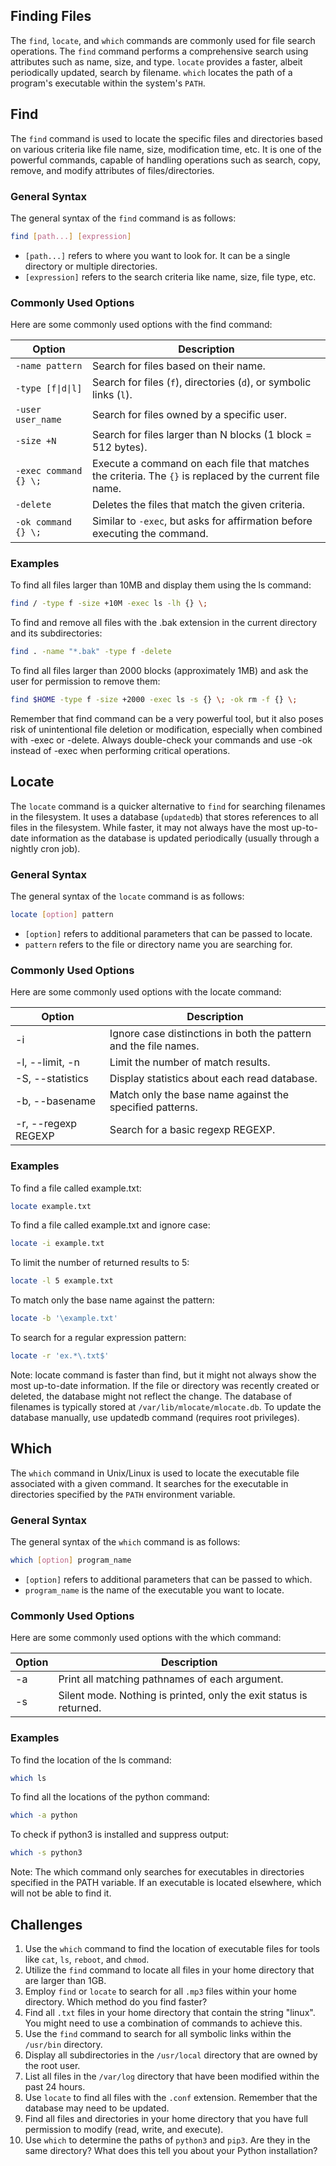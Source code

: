 ## Finding Files

The `find`, `locate`, and `which` commands are commonly used for file search operations. The `find` command performs a comprehensive search using attributes such as name, size, and type. `locate` provides a faster, albeit periodically updated, search by filename. `which` locates the path of a program's executable within the system's `PATH`.

## Find

The `find` command is used to locate the specific files and directories based on various criteria like file name, size, modification time, etc. It is one of the powerful commands, capable of handling operations such as search, copy, remove, and modify attributes of files/directories.

### General Syntax

The general syntax of the `find` command is as follows:

```bash
find [path...] [expression]
```
- `[path...]` refers to where you want to look for. It can be a single directory or multiple directories.
- `[expression]` refers to the search criteria like name, size, file type, etc.

### Commonly Used Options

Here are some commonly used options with the find command:

| Option | Description |
| --- | --- |
| `-name pattern` | Search for files based on their name. |
| `-type [f\|d\|l]` | Search for files (`f`), directories (`d`), or symbolic links (`l`). |
| `-user user_name` | Search for files owned by a specific user. |
| `-size +N` | Search for files larger than N blocks (1 block = 512 bytes). |
| `-exec command {} \;` | Execute a command on each file that matches the criteria. The `{}` is replaced by the current file name. |
| `-delete` | Deletes the files that match the given criteria. |
| `-ok command {} \;` | Similar to `-exec`, but asks for affirmation before executing the command. |

### Examples

To find all files larger than 10MB and display them using the ls command:

```bash
find / -type f -size +10M -exec ls -lh {} \;
```

To find and remove all files with the .bak extension in the current directory and its subdirectories:

```bash
find . -name "*.bak" -type f -delete
```

To find all files larger than 2000 blocks (approximately 1MB) and ask the user for permission to remove them:

```bash
find $HOME -type f -size +2000 -exec ls -s {} \; -ok rm -f {} \;
```

Remember that find command can be a very powerful tool, but it also poses risk of unintentional file deletion or modification, especially when combined with -exec or -delete. Always double-check your commands and use -ok instead of -exec when performing critical operations.

## Locate

The `locate` command is a quicker alternative to `find` for searching filenames in the filesystem. It uses a database (`updatedb`) that stores references to all files in the filesystem. While faster, it may not always have the most up-to-date information as the database is updated periodically (usually through a nightly cron job).

### General Syntax

The general syntax of the `locate` command is as follows:

```bash
locate [option] pattern
```
- `[option]` refers to additional parameters that can be passed to locate.
- `pattern` refers to the file or directory name you are searching for.

### Commonly Used Options

Here are some commonly used options with the locate command:

| Option |	Description |
| --- | --- |
| -i |	Ignore case distinctions in both the pattern and the file names. |
| -l, --limit, -n	| Limit the number of match results. |
| -S, --statistics | Display statistics about each read database. |
| -b, --basename |	Match only the base name against the specified patterns. |
| -r, --regexp REGEXP	| Search for a basic regexp REGEXP. |

### Examples

To find a file called example.txt:

```bash
locate example.txt
```

To find a file called example.txt and ignore case:

```bash
locate -i example.txt
```

To limit the number of returned results to 5:

```bash
locate -l 5 example.txt
```

To match only the base name against the pattern:

```bash
locate -b '\example.txt'
```

To search for a regular expression pattern:

```bash
locate -r 'ex.*\.txt$'
```

Note: locate command is faster than find, but it might not always show the most up-to-date information. If the file or directory was recently created or deleted, the database might not reflect the change.  The database of filenames is typically stored at `/var/lib/mlocate/mlocate.db`.  To update the database manually, use updatedb command (requires root privileges).

## Which

The `which` command in Unix/Linux is used to locate the executable file associated with a given command. It searches for the executable in directories specified by the `PATH` environment variable.

### General Syntax

The general syntax of the `which` command is as follows:

```bash
which [option] program_name
```

- `[option]` refers to additional parameters that can be passed to which.
- `program_name` is the name of the executable you want to locate.

### Commonly Used Options

Here are some commonly used options with the which command:

| Option | Description |
| --- | --- |
| -a |	Print all matching pathnames of each argument. |
| -s |	Silent mode. Nothing is printed, only the exit status is returned. |

### Examples

To find the location of the ls command:

```bash
which ls
```

To find all the locations of the python command:

```bash
which -a python
```

To check if python3 is installed and suppress output:

```bash
which -s python3
```
Note: The which command only searches for executables in directories specified in the PATH variable. If an executable is located elsewhere, which will not be able to find it.

## Challenges

1. Use the `which` command to find the location of executable files for tools like `cat`, `ls`, `reboot`, and `chmod`.
2. Utilize the `find` command to locate all files in your home directory that are larger than 1GB.
3. Employ `find` or `locate` to search for all `.mp3` files within your home directory. Which method do you find faster?
4. Find all `.txt` files in your home directory that contain the string "linux". You might need to use a combination of commands to achieve this.
5. Use the `find` command to search for all symbolic links within the `/usr/bin` directory.
6. Display all subdirectories in the `/usr/local` directory that are owned by the root user.
7. List all files in the `/var/log` directory that have been modified within the past 24 hours.
8. Use `locate` to find all files with the `.conf` extension. Remember that the database may need to be updated.
9. Find all files and directories in your home directory that you have full permission to modify (read, write, and execute).
10. Use `which` to determine the paths of `python3` and `pip3`. Are they in the same directory? What does this tell you about your Python installation?
